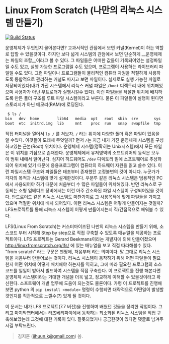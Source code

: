 # Linux From Scratch (나만의 리눅스 시스템 만들기)
[![Build Status](https://travis-ci.org/jihuun/lfs.svg?branch=master)](https://travis-ci.org/jihuun/lfs)  

운영체제가 무엇인지 물어본다면? 교과서적인 관점에서 보면 커널(Kernel)이 하는 역할로 답할 수 있을것이다. 하지만 보다 넓게 시스템의 관점에서 보면 단순하게 __운영체제는 파일의 조합__이라고 볼 수 있다. 그 파일들은 어떠한 값들이 기록되어있는 설정파일일 수도 있고, 실행 가능한 프로그램일 수도 있으며, 프로그램이 사용하는 라이브러리 파일일 수도 있다. 그런 파일이나 프로그램들이 물리적인 컴퓨터 자원을 적절하게 사용하도록 통합적으로 관리하는 커널도 따지고 보면 파일이다. 실제로도 실행 가능한 파일로 저장되어있다(내가 가진 시스템에서 리눅스 커널 파일은 `/boot` 디렉토리 내에 위치해있으며 사용자가 아닌 부트로더가 실행시킬수 있다). 이런 파일들을 적절한 위치에 배치하도록 만든 폴더 구조를 루트 파일 시스템이라고 부른다. 물론 이 파일들이 실행이 된다면 스토리지가 아닌 메모리(RAM)에 로딩된다.  

```sh
 $ ls /
bin   dev  home        lib64   media  opt   root  sbin  srv       sys  usr  vmlinuz
boot  etc  initrd.img  lib     mnt    proc  run   snap  swapfile  tmp  var  
```

직접 터미널을 열어서 `ls /` 를 쳐보자. `/` 라는 위치에 다양한 폴더 혹은 파일이 있음을 알 수있다. 이것들이 도데체 무엇일까? 먼저 `/`는 지금 내가 가진 운영체제 시스템을 구성하고있는 근본(Root) 위치이다. 운영체제 시스템(정확히는 Unix시스템)에서 모든 파일은 이 위치를 기점으로 존재한다. 운영체제에서 유저영역의 소프트웨어의 동작은 모두 이 범위 내에서 일어난다. 심지어 하드웨어도 `/dev` 디렉토리 밑에 소프트웨어로 추상화 되어 위치해 있기 때문에 응용프로그램이 컴퓨터의 하드웨어 자원을 읽고 쓸수 있다. 이런 파일시스템 구조와 파일들은 태초부터 존재했던 고정불변의 것이 아니다. 누군가가 각자의 목적과 시스템에 맞게 설계한것이다. 우분투 같은 리눅스 시스템은 범용적인 PC에서 사용되어야 하기 때문에 처음부터 수 많은 파일들이 위치해있다. 반면 리눅스로 구동되는 소형 임베디드 장비에서는 이런 아주 간소화된 파일 시스템이 구성되어있을 것이다. 안드로이드 같은 리눅스 시스템도 마찬가지로 그 사용목적에 맞게 파일들을 가지고 있으며 적절한 위치에 배치 되어있다. 이런 리눅스 시스템은 어떻게 만들어지는 것일까? LFS프로젝트를 통해 리눅스 시스템이 어떻게 만들어지는지 직/간접적으로 배워볼 수 있다.    

LFS(Linux From Scratch)는 커스터마이즈된 나만의 리눅스 시스템을 만들기 위해, 소스코드 부터 시작해 Step by step으로 직접 구축할 수 있도록 매뉴얼을 제공하는 프로젝트이다.  LFS 프로젝트는 Gerard Beekmans이라는 개발자에 의해 만들어졌으며 http://linuxfromscratch.org/lfs/ 에 있는 매뉴얼을 보고 직접 따라해볼수 있다. "from scratch" 라는 구문은 맨땅에, 처음부터 라는 의미이다. 말 그대로 리눅스 시스템을 처음부터 만들어보는 것이다. 리눅스 시스템이 동작하기 위해 어떤 파일들이 필요한지 어떤 위치에 어떻게 배치해야 하는지를 익히고, 그에 따라 필요한 프로그램의 소스코드를 일일이 받아서 빌드하여 시스템을 직접 구축한다. 이 프로젝트를 진행 해본다면 운영체제 시스템이라는 거대한 개념을 더욱 넓고, 정교하게 이해할 수 있을것이라고 확신한다. 소프트웨어 개발 업무에 도움이 되는것도 물론이다. 가령 이 프로젝트를 진행해보면 python 의 `pip install <module>` 명령이 수행되면 대략적으로 어떤일이 발생할 것인지를 직관적으로 느낄수(?) 있게 될 것이다.

이 문서는 내가 LFS 프로젝트(7.7 버전)을 진행하며 배웠던 것들을 정리한 작업이다. 그리고 마지막챕터에서는 라즈베리파이에서 동작하는 최소화된 리눅스 시스템을 직접 구축해보았는데 그것에 대한 기록이 있다. 잘못되었거나 궁금한것이 있다면 댓글로 남겨주시길 부탁드린다. 

> 김지훈 (jihuun.k@gmail.com) 씀.
